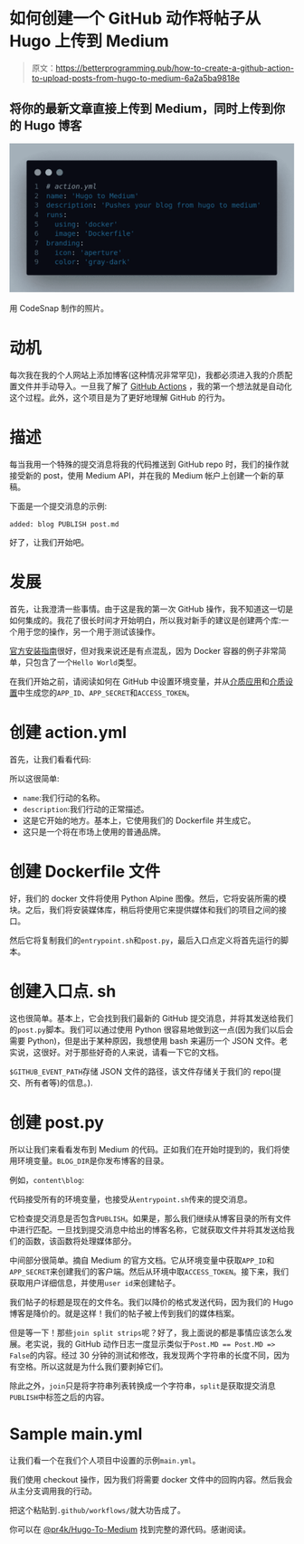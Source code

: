 # 如何创建一个 GitHub 动作将帖子从 Hugo 上传到 Medium

> 原文：<https://betterprogramming.pub/how-to-create-a-github-action-to-upload-posts-from-hugo-to-medium-6a2a5ba9818e>

## 将你的最新文章直接上传到 Medium，同时上传到你的 Hugo 博客

![](img/92e646325b3d4aac89d9ab376d2531a5.png)

用 CodeSnap 制作的照片。

# 动机

每次我在我的个人网站上添加博客(这种情况非常罕见)，我都必须进入我的介质配置文件并手动导入。一旦我了解了 [GitHub Actions](https://github.com/features/actions) ，我的第一个想法就是自动化这个过程。此外，这个项目是为了更好地理解 GitHub 的行为。

# 描述

每当我用一个特殊的提交消息将我的代码推送到 GitHub repo 时，我们的操作就接受新的 post，使用 Medium API，并在我的 Medium 帐户上创建一个新的草稿。

下面是一个提交消息的示例:

```
added: blog PUBLISH post.md
```

好了，让我们开始吧。

# 发展

首先，让我澄清一些事情。由于这是我的第一次 GitHub 操作，我不知道这一切是如何集成的。我花了很长时间才开始明白，所以我对新手的建议是创建两个库:一个用于您的操作，另一个用于测试该操作。

[官方安装指南](https://help.github.com/en/actions/building-actions/creating-a-docker-container-action)很好，但对我来说还是有点混乱，因为 Docker 容器的例子非常简单，只包含了一个`Hello World`类型。

在我们开始之前，请阅读如何在 GitHub 中设置环境变量，并从[介质应用](https://medium.com/me/applications)和[介质设置](https://medium.com/me/settings)中生成您的`APP_ID`、`APP_SECRET`和`ACCESS_TOKEN`。

# 创建 action.yml

首先，让我们看看代码:

所以这很简单:

*   `name`:我们行动的名称。
*   `description`:我们行动的正常描述。
*   这是它开始的地方。基本上，它使用我们的 Dockerfile 并生成它。
*   这只是一个将在市场上使用的普通品牌。

# 创建 Dockerfile 文件

好，我们的 docker 文件将使用 Python Alpine 图像。然后，它将安装所需的模块。之后，我们将安装媒体库，稍后将使用它来提供媒体和我们的项目之间的接口。

然后它将复制我们的`entrypoint.sh`和`post.py`，最后入口点定义将首先运行的脚本。

# 创建入口点. sh

这也很简单。基本上，它会找到我们最新的 GitHub 提交消息，并将其发送给我们的`post.py`脚本。我们可以通过使用 Python 很容易地做到这一点(因为我们以后会需要 Python)，但是出于某种原因，我想使用 bash 来遍历一个 JSON 文件。老实说，这很好。对于那些好奇的人来说，请看一下它的文档。

`$GITHUB_EVENT_PATH`存储 JSON 文件的路径，该文件存储关于我们的 repo(提交、所有者等)的信息。).

# 创建 post.py

所以让我们来看看发布到 Medium 的代码。正如我们在开始时提到的，我们将使用环境变量。`BLOG_DIR`是你发布博客的目录。

例如，`content\blog`:

代码接受所有的环境变量，也接受从`entrypoint.sh`传来的提交消息。

它检查提交消息是否包含`PUBLISH`。如果是，那么我们继续从博客目录的所有文件中进行匹配。一旦找到提交消息中给出的博客名称，它就获取文件并将其发送给我们的函数，该函数将处理媒体部分。

中间部分很简单。摘自 Medium 的官方文档。它从环境变量中获取`APP_ID`和`APP_SECRET`来创建我们的客户端。然后从环境中取`ACCESS_TOKEN`。接下来，我们获取用户详细信息，并使用`user id`来创建帖子。

我们帖子的标题是现在的文件名。我们以降价的格式发送代码，因为我们的 Hugo 博客是降价的。就是这样！我们的帖子被上传到我们的媒体档案。

但是等一下！那些`join split strips`呢？好了，我上面说的都是事情应该怎么发展。老实说，我的 GitHub 动作日志一度显示类似于`Post.MD == Post.MD => False`的内容。经过 30 分钟的测试和修改，我发现两个字符串的长度不同，因为有空格。所以这就是为什么我们要剥掉它们。

除此之外，`join`只是将字符串列表转换成一个字符串，`split`是获取提交消息`PUBLISH`中标签之后的内容。

# Sample main.yml

让我们看一个在我们个人项目中设置的示例`main.yml`。

我们使用 checkout 操作，因为我们将需要 docker 文件中的回购内容。然后我会从主分支调用我的行动。

把这个粘贴到`.github/workflows/`就大功告成了。

你可以在 [@pr4k/Hugo-To-Medium](https://github.com/pr4k/hugo-to-medium) 找到完整的源代码。感谢阅读。